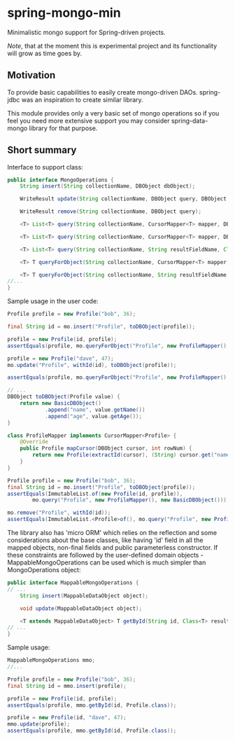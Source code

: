 spring-mongo-min
================

Minimalistic mongo support for Spring-driven projects.

*Note*, that at the moment this is experimental project and its functionality will grow as time goes by.

## Motivation

To provide basic capabilities to easily create mongo-driven DAOs.
spring-jdbc was an inspiration to create similar library.

This module provides only a very basic set of mongo operations so if you feel you need more extensive support you
may consider spring-data-mongo library for that purpose.

## Short summary

Interface to support class:

```java
public interface MongoOperations {
    String insert(String collectionName, DBObject dbObject);

    WriteResult update(String collectionName, DBObject query, DBObject dbObject);

    WriteResult remove(String collectionName, DBObject query);

    <T> List<T> query(String collectionName, CursorMapper<T> mapper, DBObject query);

    <T> List<T> query(String collectionName, CursorMapper<T> mapper, DBObject query, DBObject orderBy);

    <T> List<T> query(String collectionName, String resultFieldName, Class<T> resultClass, DBObject query, DBObject orderBy);

    <T> T queryForObject(String collectionName, CursorMapper<T> mapper, DBObject queryObject);

    <T> T queryForObject(String collectionName, String resultFieldName, Class<T> resultClass, DBObject query);
//...
}
```

Sample usage in the user code:

```java
Profile profile = new Profile("bob", 36);

final String id = mo.insert("Profile", toDBObject(profile));

profile = new Profile(id, profile);
assertEquals(profile, mo.queryForObject("Profile", new ProfileMapper(), withId(id)));

profile = new Profile("dave", 47);
mo.update("Profile", withId(id), toDBObject(profile));

assertEquals(profile, mo.queryForObject("Profile", new ProfileMapper(), withId(id)));

// ...
DBObject toDBObject(Profile value) {
    return new BasicDBObject()
            .append("name", value.getName())
            .append("age", value.getAge());
}

class ProfileMapper implements CursorMapper<Profile> {
    @Override
    public Profile mapCursor(DBObject cursor, int rowNum) {
        return new Profile(extractId(cursor), (String) cursor.get("name"), (Integer) cursor.get("age"));
    }
}
```

```java
Profile profile = new Profile("bob", 36);
final String id = mo.insert("Profile", toDBObject(profile));
assertEquals(ImmutableList.of(new Profile(id, profile)),
        mo.query("Profile", new ProfileMapper(), new BasicDBObject()));

mo.remove("Profile", withId(id));
assertEquals(ImmutableList.<Profile>of(), mo.query("Profile", new ProfileMapper(), new BasicDBObject()));
```

The library also has 'micro ORM' which relies on the reflection and some considerations about the base classes, like
having 'id' field in all the mapped objects, non-final fields and public parameterless constructor.
If these constraints are followed by the user-defined domain objects - MappableMongoOperations can be used which is much
simpler than MongoOperations object:

```java
public interface MappableMongoOperations {
// ...
    String insert(MappableDataObject object);

    void update(MappableDataObject object);

    <T extends MappableDataObject> T getById(String id, Class<T> resultClass);
// ...
}
```

Sample usage:

```java
MappableMongoOperations mmo;
//...

Profile profile = new Profile("bob", 36);
final String id = mmo.insert(profile);

profile = new Profile(id, profile);
assertEquals(profile, mmo.getById(id, Profile.class));

profile = new Profile(id, "dave", 47);
mmo.update(profile);
assertEquals(profile, mmo.getById(id, Profile.class));
```
